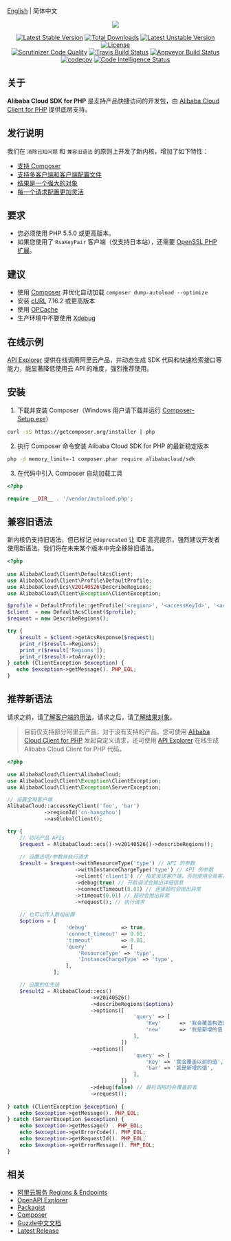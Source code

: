 [English](./README.md) | 简体中文


<p align="center"><img src="./src/Aliyun.svg"></p>
<p align="center">
<a href="https://packagist.org/packages/alibabacloud/sdk"><img src="https://poser.pugx.org/alibabacloud/sdk/v/stable" alt="Latest Stable Version"></a>
<a href="https://packagist.org/packages/alibabacloud/sdk"><img src="https://poser.pugx.org/alibabacloud/sdk/downloads" alt="Total Downloads"></a>
<a href="https://packagist.org/packages/alibabacloud/sdk"><img src="https://poser.pugx.org/alibabacloud/sdk/v/unstable" alt="Latest Unstable Version"></a>
<a href="https://packagist.org/packages/alibabacloud/sdk"><img src="https://poser.pugx.org/alibabacloud/sdk/license" alt="License"></a>
<br/>
<a href="https://scrutinizer-ci.com/g/aliyun/openapi-sdk-php"><img src="https://scrutinizer-ci.com/g/aliyun/openapi-sdk-php/badges/quality-score.png" alt="Scrutinizer Code Quality"></a>
<a href="https://travis-ci.org/aliyun/openapi-sdk-php"><img src="https://travis-ci.org/aliyun/openapi-sdk-php.svg?branch=master" alt="Travis Build Status"></a>
<a href="https://ci.appveyor.com/project/songshenzong/openapi-sdk-php/branch/master"><img src="https://ci.appveyor.com/api/projects/status/ttsf2ugc88dqyn1o/branch/master?svg=true" alt="Appveyor Build Status"></a>
<a href="https://codecov.io/gh/aliyun/openapi-sdk-php"><img src="https://codecov.io/gh/aliyun/openapi-sdk-php/branch/master/graph/badge.svg" alt="codecov"></a>
<a href="https://scrutinizer-ci.com/code-intelligence"><img src="https://scrutinizer-ci.com/g/aliyun/openapi-sdk-php/badges/code-intelligence.svg" alt="Code Intelligence Status"></a>
</p> 


## 关于
**Alibaba Cloud SDK for PHP** 是支持产品快捷访问的开发包，由 [Alibaba Cloud Client for PHP][client] 提供底层支持。


## 发行说明
我们在 `消除已知问题` 和 `兼容旧语法` 的原则上开发了新内核，增加了如下特性：
- [支持 Composer][packagist]
- [支持多客户端和客户端配置文件][clients]
- [结果是一个强大的对象][result]
- [每一个请求配置更加灵活][request]


## 要求
- 您必须使用 PHP 5.5.0 或更高版本。
- 如果您使用了 `RsaKeyPair` 客户端（仅支持日本站），还需要 [OpenSSL PHP 扩展][OpenSSL]。


## 建议
- 使用 [Composer][composer] 并优化自动加载 `composer dump-autoload --optimize`
- 安装 [cURL][cURL] 7.16.2 或更高版本
- 使用 [OPCache][OPCache]
- 生产环境中不要使用 [Xdebug][xdebug]


## 在线示例
[API Explorer](https://api.aliyun.com) 提供在线调用阿里云产品，并动态生成 SDK 代码和快速检索接口等能力，能显著降低使用云 API 的难度，强烈推荐使用。


## 安装
1. 下载并安装 Composer（Windows 用户请下载并运行 [Composer-Setup.exe](https://getcomposer.org/Composer-Setup.exe)）
```bash
curl -sS https://getcomposer.org/installer | php
```

2. 执行 Composer 命令安装 Alibaba Cloud SDK for PHP 的最新稳定版本
```bash
php -d memory_limit=-1 composer.phar require alibabacloud/sdk
```

3. 在代码中引入 Composer 自动加载工具
```php
<?php

require __DIR__ . '/vendor/autoload.php'; 
```


## 兼容旧语法
新内核仍支持旧语法，但已标记 `@deprecated` 让 IDE 高亮提示，强烈建议开发者使用新语法，我们将在未来某个版本中完全移除旧语法。


```php
<?php
    
use AlibabaCloud\Client\DefaultAcsClient;
use AlibabaCloud\Client\Profile\DefaultProfile;
use AlibabaCloud\Ecs\V20140526\DescribeRegions;
use AlibabaCloud\Client\Exception\ClientException;

$profile = DefaultProfile::getProfile('<region>', '<accessKeyId>', '<accessKeySecret>');
$client  = new DefaultAcsClient($profile);
$request = new DescribeRegions();

try {
    $result = $client->getAcsResponse($request);
    print_r($result->Regions);
    print_r($result['Regions']);
    print_r($result->toArray());
} catch (ClientException $exception) {
   echo $exception->getMessage(). PHP_EOL;
}
```


## 推荐新语法
请求之前，请[了解客户端的用法][client]，请求之后，请[了解结果对象][result]。

> 目前仅支持部分阿里云产品，对于没有支持的产品，您可使用 [Alibaba Cloud Client for PHP][request] 发起自定义请求，还可使用 [API Explorer](https://api.aliyun.com) 在线生成 Alibaba Cloud Client for PHP 代码。

```php
<?php

use AlibabaCloud\Client\AlibabaCloud;
use AlibabaCloud\Client\Exception\ClientException;
use AlibabaCloud\Client\Exception\ServerException;

// 设置全局客户端
AlibabaCloud::accessKeyClient('foo', 'bar')
            ->regionId('cn-hangzhou')
            ->asGlobalClient();

try {
    // 访问产品 APIs
    $request = AlibabaCloud::ecs()->v20140526()->describeRegions();
    
    // 设置选项/参数并执行请求
    $result = $request->withResourceType('type') // API 的参数
                      ->withInstanceChargeType('type') // API 的参数
                      ->client('client1') // 指定发送客户端，否则使用全局客户端
                      ->debug(true) // 开启调试会输出详细信息
                      ->connectTimeout(0.01) // 连接超时会抛出异常
                      ->timeout(0.01) // 超时会抛出异常
                      ->request(); // 执行请求
    
    // 也可以传入数组设置
    $options = [
                   'debug'           => true,
                   'connect_timeout' => 0.01,
                   'timeout'         => 0.01,
                   'query'           => [
                       'ResourceType' => 'type',
                       'InstanceChargeType' => 'type',
                   ],
               ];

    // 设置的优先级
    $result2 = AlibabaCloud::ecs()
                           ->v20140526()
                           ->describeRegions($options)
                           ->options([
                                         'query' => [
                                             'Key'      => '我会覆盖构造函数的这个值',
                                             'new'      => '我是新增的值',
                                         ],
                                     ])
                           ->options([
                                         'query' => [
                                             'Key' => '我会覆盖以前的值',
                                             'bar' => '我是新增的值',
                                         ],
                                     ])
                           ->debug(false) // 最后调用的会覆盖前者
                           ->request();
    
} catch (ClientException $exception) {
    echo $exception->getMessage(). PHP_EOL;
} catch (ServerException $exception) {
    echo $exception->getMessage() . PHP_EOL;
    echo $exception->getErrorCode(). PHP_EOL;
    echo $exception->getRequestId(). PHP_EOL;
    echo $exception->getErrorMessage(). PHP_EOL;
}
```


## 相关
* [阿里云服务 Regions & Endpoints][endpoints]
* [OpenAPI Explorer][open-api]
* [Packagist][packagist]
* [Composer][composer]
* [Guzzle中文文档][guzzle-docs]
* [Latest Release][latest-release]


[open-api]: https://api.aliyun.com
[latest-release]: https://github.com/aliyun/openapi-sdk-php
[guzzle-docs]: https://guzzle-cn.readthedocs.io/zh_CN/latest/request-options.html
[composer]: http://getcomposer.org
[packagist]: https://packagist.org/packages/alibabacloud/sdk
[client]: https://github.com/aliyun/openapi-sdk-php-client/blob/master/README-CN.md#alibaba-cloud-client-for-php
[clients]: https://github.com/aliyun/openapi-sdk-php-client/blob/master/docs/Client-EN.md
[request]: https://github.com/aliyun/openapi-sdk-php-client/blob/master/docs/Request-EN.md
[result]: https://github.com/aliyun/openapi-sdk-php-client/blob/master/docs/Result-EN.md
[ak]: https://usercenter.console.aliyun.com/?spm=5176.doc52740.2.3.QKZk8w#/manage/ak
[home]: https://home.console.aliyun.com/?spm=5176.doc52740.2.4.QKZk8w
[cURL]: http://php.net/manual/en/book.curl.php
[OPCache]: http://php.net/manual/en/book.opcache.php
[xdebug]: http://xdebug.org
[OpenSSL]: http://php.net/manual/en/book.openssl.php
[aliyun]: https://www.aliyun.com
[alibabacloud]: https://www.alibabacloud.com
[endpoints]: https://developer.aliyun.com/endpoints
